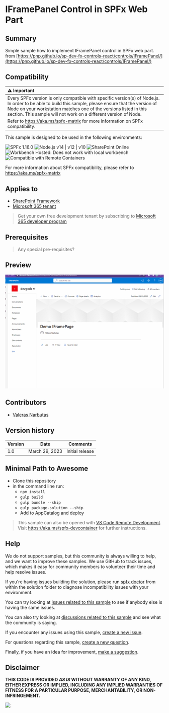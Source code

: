 # IFramePanel Control in SPFx Web Part
## Summary

Simple sample how to implement IFramePanel control in SPFx web part.
from [https://pnp.github.io/sp-dev-fx-controls-react/controls/IFramePanel/](https://pnp.github.io/sp-dev-fx-controls-react/controls/IFramePanel/)

## Compatibility

| :warning: Important          |
|:---------------------------|
| Every SPFx version is only compatible with specific version(s) of Node.js. In order to be able to build this sample, please ensure that the version of Node on your workstation matches one of the versions listed in this section. This sample will not work on a different version of Node.|
|Refer to <https://aka.ms/spfx-matrix> for more information on SPFx compatibility.   |

This sample is designed to be used in the following environments:

![SPFx 1.16.0](https://img.shields.io/badge/SPFx-1.16.0-green.svg) 
![Node.js v14 | v12 | v10](https://img.shields.io/badge/Node.js-v14%20%7C%20v12%20-green.svg) 
![SharePoint Online](https://img.shields.io/badge/SharePoint-Online-yellow.svg) 
![Workbench Hosted: Does not work with local workbench](https://img.shields.io/badge/Workbench-Hosted-yellow.svg "Does not work with local workbench")
![Compatible with Remote Containers](https://img.shields.io/badge/Remote%20Containers-Compatible-green.svg)

For more information about SPFx compatibility, please refer to https://aka.ms/spfx-matrix


## Applies to

- [SharePoint Framework](https://aka.ms/spfx)
- [Microsoft 365 tenant](https://learn.microsoft.com/sharepoint/dev/spfx/set-up-your-developer-tenant)

> Get your own free development tenant by subscribing to [Microsoft 365 developer program](http://aka.ms/m365devprogram)

## Prerequisites

> Any special pre-requisites?

## Preview

![Preview](./assets/IFramePanel.gif)

## Contributors

* [Valeras Narbutas](https://github.com/ValerasNarbutas)

## Version history

Version|Date|Comments
-------|----|--------
1.0|March 29, 2023|Initial release


## Minimal Path to Awesome

- Clone this repository
- in the command line run:
  - `npm install`
  - `gulp build`
  - `gulp bundle --ship`
  - `gulp package-solution --ship`
  - Add to AppCatalog and deploy

>  This sample can also be opened with [VS Code Remote Development](https://code.visualstudio.com/docs/remote/remote-overview). Visit https://aka.ms/spfx-devcontainer for further instructions.


## Help


We do not support samples, but this community is always willing to help, and we want to improve these samples. We use GitHub to track issues, which makes it easy for  community members to volunteer their time and help resolve issues.

If you're having issues building the solution, please run [spfx doctor](https://pnp.github.io/cli-microsoft365/cmd/spfx/spfx-doctor/) from within the solution folder to diagnose incompatibility issues with your environment.

You can try looking at [issues related to this sample](https://github.com/pnp/sp-dev-fx-webparts/issues?q=label%3A%22sample%3A%20react-spfx-control-iframepanel%22) to see if anybody else is having the same issues.

You can also try looking at [discussions related to this sample](https://github.com/pnp/sp-dev-fx-webparts/discussions?discussions_q=react-spfx-control-iframepanel) and see what the community is saying.

If you encounter any issues using this sample, [create a new issue](https://github.com/pnp/sp-dev-fx-webparts/issues/new?assignees=&labels=Needs%3A+Triage+%3Amag%3A%2Ctype%3Abug-suspected%2Csample%3A%20react-spfx-control-iframepanel&template=bug-report.yml&sample=react-spfx-control-iframepanel&authors=@ValerasNarbutas&title=react-spfx-control-iframepanel%20-%20).

For questions regarding this sample, [create a new question](https://github.com/pnp/sp-dev-fx-webparts/issues/new?assignees=&labels=Needs%3A+Triage+%3Amag%3A%2Ctype%3Aquestion%2Csample%3A%20react-spfx-control-iframepanel&template=question.yml&sample=react-spfx-control-iframepanel&authors=@ValerasNarbutas&title=react-spfx-control-iframepanel%20-%20).

Finally, if you have an idea for improvement, [make a suggestion](https://github.com/pnp/sp-dev-fx-webparts/issues/new?assignees=&labels=Needs%3A+Triage+%3Amag%3A%2Ctype%3Aenhancement%2Csample%3A%20react-spfx-control-iframepanel&template=suggestion.yml&sample=react-spfx-control-iframepanel&authors=@ValerasNarbutas&title=react-spfx-control-iframepanel%20-%20).

## Disclaimer

**THIS CODE IS PROVIDED *AS IS* WITHOUT WARRANTY OF ANY KIND, EITHER EXPRESS OR IMPLIED, INCLUDING ANY IMPLIED WARRANTIES OF FITNESS FOR A PARTICULAR PURPOSE, MERCHANTABILITY, OR NON-INFRINGEMENT.**

<img src="https://m365-visitor-stats.azurewebsites.net/sp-dev-fx-webparts/samples/react-spfx-control-iframepanel" />
